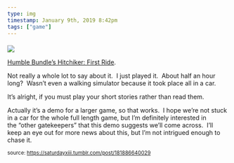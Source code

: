 ```yaml
---
type: img
timestamp: January 9th, 2019 8:42pm
tags: ["game"]
---
```

####
<img src="https://saturdayxiii.github.io/media/181886640029.gif"/>
                                                                                          
<a href="http://hitchhiker-game.com" target="_blank">Humble Bundle’s Hitchiker: First Ride</a>.

Not really a whole lot to say about it.  I just played it.  About half an hour long?  Wasn’t even a walking simulator because it took place all in a car.

It’s alright, if you must play your short stories rather than read them.

Actually it’s a demo for a larger game, so that works.  I hope we’re not stuck in a car for the whole full length game, but I’m definitely interested in the “other gatekeepers” that this demo suggests we’ll come across.  I’ll keep an eye out for more news about this, but I’m not intrigued enough to chase it.
 
                                    
                
                
                
                
                                
<small>source: https://saturdayxiii.tumblr.com/post/181886640029</small>